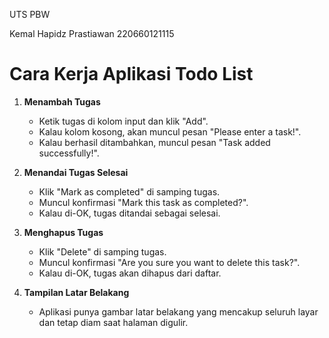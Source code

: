 UTS PBW

Kemal Hapidz Prastiawan
220660121115

# Cara Kerja Aplikasi Todo List

1. **Menambah Tugas**  
   - Ketik tugas di kolom input dan klik "Add".
   - Kalau kolom kosong, akan muncul pesan "Please enter a task!".
   - Kalau berhasil ditambahkan, muncul pesan "Task added successfully!".

2. **Menandai Tugas Selesai**  
   - Klik "Mark as completed" di samping tugas.
   - Muncul konfirmasi "Mark this task as completed?".
   - Kalau di-OK, tugas ditandai sebagai selesai.

3. **Menghapus Tugas**  
   - Klik "Delete" di samping tugas.
   - Muncul konfirmasi "Are you sure you want to delete this task?".
   - Kalau di-OK, tugas akan dihapus dari daftar.

4. **Tampilan Latar Belakang**  
   - Aplikasi punya gambar latar belakang yang mencakup seluruh layar dan tetap diam saat halaman digulir.